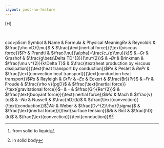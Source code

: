 ```yaml
---
layout: post-no-feature
---
```



[H]

 

<span>ccc\>p<span>5cm</span></span> Symbol & Name & Formula & Physical
Meaning$Re$ & Reynold’s & $\frac{\rho vD}{\mu}$ &
$\frac{\text{inertial force}}{\text{viscous force}}$$Pr$ & Prandtl &
$\frac{\nu}{\alpha}=\frac{c_{p}\mu}{k}$ & –$Gr$ & Grashof &
$\frac{g\beta\Delta TD^{3}}{\nu^{2}}$ & –$Br$ & Brinkman &
$\frac{\mu v^{2}}{k\Delta T}$ &
$\frac{\text{heat production by viscous dissipation}}{\text{heat transport by conduction}}$$Pe$
& Peclet & $RePr$ &
$\frac{\text{convection heat transport}}{\text{conduction heat transport}}$$Ra$
& Rayleigh & $GrPr$ & –$Ec$ & Eckert & $\frac{Br}{Pr}$ & –$Fr$ & Froude
& $\frac{\rho v}{pgD}$ &
$\frac{\text{inertial force}}{\text{gravitational force}}$– & – &
$\frac{Gr}{Re^{2}}$ &
$\frac{\text{buoyant force}}{\text{inertial force}}$$Ma$ & Mach &
$\frac{v}{c}$ & –$Nu$ & Nusselt & $\frac{hD}{k}$ &
$\frac{\text{convection}}{\text{conduction}}$[^1]$We$ & Weber &
$\frac{Dv^{2}\rho}{\sigma}$ &
$\frac{\text{inertial force}}{\text{surface tension}}$$Bi$ & Biot &
$\frac{hD}{k}$ & $\frac{\text{convection}}{\text{conduction}}$[^2]

[^1]: from solid to liquid

[^2]: in solid body
